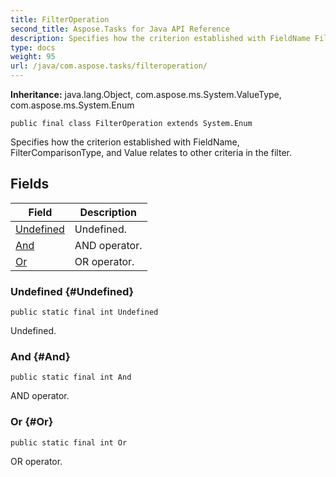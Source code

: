 ```yaml
---
title: FilterOperation
second_title: Aspose.Tasks for Java API Reference
description: Specifies how the criterion established with FieldName FilterComparisonType and Value relates to other criteria in the filter.
type: docs
weight: 95
url: /java/com.aspose.tasks/filteroperation/
---
```


**Inheritance:**
java.lang.Object, com.aspose.ms.System.ValueType, com.aspose.ms.System.Enum
```
public final class FilterOperation extends System.Enum
```

Specifies how the criterion established with FieldName, FilterComparisonType, and Value relates to other criteria in the filter.
## Fields

| Field | Description |
| --- | --- |
| [Undefined](#Undefined) | Undefined. |
| [And](#And) | AND operator. |
| [Or](#Or) | OR operator. |
### Undefined {#Undefined}
```
public static final int Undefined
```


Undefined.

### And {#And}
```
public static final int And
```


AND operator.

### Or {#Or}
```
public static final int Or
```


OR operator.

